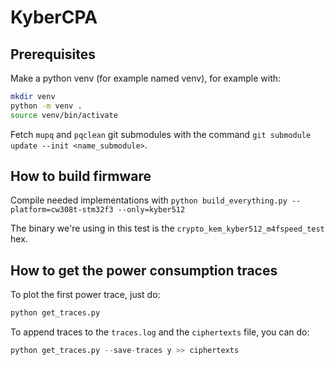 # KyberCPA

## Prerequisites
Make a python venv (for example named venv), for example with:
```sh
mkdir venv
python -m venv .
source venv/bin/activate
```

Fetch `mupq` and `pqclean` git submodules with the command `git submodule update --init <name_submodule>`.

## How to build firmware
Compile needed implementations with `python build_everything.py --platform=cw308t-stm32f3 --only=kyber512`

The binary we're using in this test is the `crypto_kem_kyber512_m4fspeed_test` hex.

## How to get the power consumption traces
To plot the first power trace, just do:
```py
python get_traces.py
```
To append traces to the `traces.log` and the `ciphertexts` file, you can do:
```py
python get_traces.py --save-traces y >> ciphertexts
```
